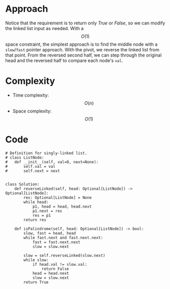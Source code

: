 # Approach
Notice that the requirement is to return only *True* or *False*, so we can modify the linked list input as needed. With a $$O(1)$$ space constraint, the simplest approach is to find the middle node with a `slow`/`fast` pointer approach. With the pivot, we reverse the linked list from that point. From the reversed second half, we can step through the original head and the reversed half to compare each node's `val`.


# Complexity
- Time complexity: $$O(n)$$
- Space complexity: $$O(1)$$


# Code
```
# Definition for singly-linked list.
# class ListNode:
#   def __init__(self, val=0, next=None):
#       self.val = val
#       self.next = next


class Solution:
    def reverseLinked(self, head: Optional[ListNode]) -> Optional[ListNode]:
        res: Optional[ListNode] = None
        while head:
            p1, head = head, head.next
            p1.next = res
            res = p1
        return res

    def isPalindrome(self, head: Optional[ListNode]) -> bool:
        slow, fast = head, head
        while fast.next and fast.next.next:
            fast = fast.next.next
            slow = slow.next

        slow = self.reverseLinked(slow.next)
        while slow:
            if head.val != slow.val:
                return False
            head = head.next
            slow = slow.next
        return True
```